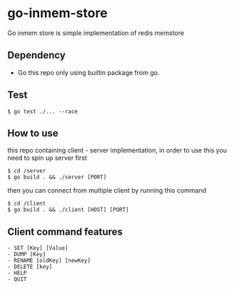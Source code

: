 # go-inmem-store



Go inmem store is simple implementation of redis memstore
## Dependency
- Go
this repo only using builtin package from go.

## Test
```
$ go test ./... --race
```


## How to use 
this repo containing client - server implementation, in order to use this you need to spin up server first
```
$ cd /server
$ go build . && ./server [PORT]
```

then you can connect from multiple client by running this command
```
$ cd /client
$ go build . && ./client [HOST] [PORT]
```

## Client command features
```
- SET [Key] [Value]
- DUMP [Key]
- RENAME [oldKey] [newKey]
- DELETE [key]
- HELP
- QUIT
```

